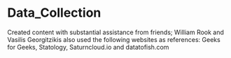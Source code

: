 # Data_Collection

Created content with substantial assistance from friends; William Rook and Vasilis Georgitzikis
also used the following websites as references: Geeks for Geeks, Statology, Saturncloud.io and datatofish.com